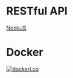 RESTful API
===========

[NodeJS](https://nodej.org)

Docker
======
[![dockeri.co](http://dockeri.co/image/_/node)](https://registry.hub.docker.com/_/node/)
